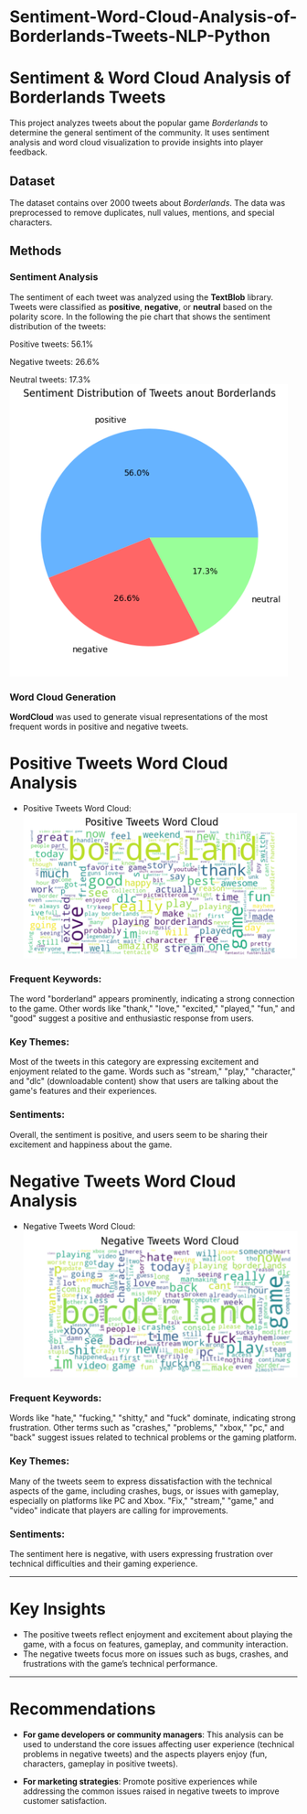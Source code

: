 # Sentiment-Word-Cloud-Analysis-of-Borderlands-Tweets-NLP-Python
# Sentiment & Word Cloud Analysis of Borderlands Tweets

This project analyzes tweets about the popular game *Borderlands* to determine the general sentiment of the community. It uses sentiment analysis and word cloud visualization to provide insights into player feedback.

## Dataset

The dataset contains over 2000 tweets about *Borderlands*. The data was preprocessed to remove duplicates, null values, mentions, and special characters.

## Methods

### Sentiment Analysis
The sentiment of each tweet was analyzed using the **TextBlob** library. Tweets were classified as **positive**, **negative**, or **neutral** based on the polarity score.
In the following the pie chart that shows the sentiment distribution of the tweets:

Positive tweets: 56.1%

Negative tweets: 26.6%

Neutral tweets: 17.3%
![](https://github.com/Ftsem/SentimentWordCloudAnalysisOfBorderlandsTweets-NLP-Python/blob/9c571143e5b50f13b9a68d6ee8dc1130afa87d4e/Assets/Screenshot%202025-04-09%20143351.png)

### Word Cloud Generation
**WordCloud** was used to generate visual representations of the most frequent words in positive and negative tweets.

# Positive Tweets Word Cloud Analysis
- Positive Tweets Word Cloud:
  ![Positive Tweets Word Cloud](https://github.com/Ftsem/SentimentWordCloudAnalysisOfBorderlandsTweets-NLP-Python/blob/9c571143e5b50f13b9a68d6ee8dc1130afa87d4e/Assets/Screenshot%202025-04-09%20143420.png)

  
### Frequent Keywords:
The word "borderland" appears prominently, indicating a strong connection to the game. Other words like "thank," "love," "excited," "played," "fun," and "good" suggest a positive and enthusiastic response from users.

### Key Themes:
Most of the tweets in this category are expressing excitement and enjoyment related to the game. Words such as "stream," "play," "character," and "dlc" (downloadable content) show that users are talking about the game's features and their experiences.

### Sentiments:
Overall, the sentiment is positive, and users seem to be sharing their excitement and happiness about the game.

# Negative Tweets Word Cloud Analysis
- Negative Tweets Word Cloud:
  ![Negative Tweets Word Cloud](https://github.com/Ftsem/SentimentWordCloudAnalysisOfBorderlandsTweets-NLP-Python/blob/9c571143e5b50f13b9a68d6ee8dc1130afa87d4e/Assets/Screenshot%202025-04-09%20143430.png)

### Frequent Keywords:
Words like "hate," "fucking," "shitty," and "fuck" dominate, indicating strong frustration. Other terms such as "crashes," "problems," "xbox," "pc," and "back" suggest issues related to technical problems or the gaming platform.

### Key Themes:
Many of the tweets seem to express dissatisfaction with the technical aspects of the game, including crashes, bugs, or issues with gameplay, especially on platforms like PC and Xbox. "Fix," "stream," "game," and "video" indicate that players are calling for improvements.

### Sentiments:
The sentiment here is negative, with users expressing frustration over technical difficulties and their gaming experience.

---


# Key Insights

- The positive tweets reflect enjoyment and excitement about playing the game, with a focus on features, gameplay, and community interaction.
- The negative tweets focus more on issues such as bugs, crashes, and frustrations with the game’s technical performance.

---

# Recommendations

- **For game developers or community managers**: This analysis can be used to understand the core issues affecting user experience (technical problems in negative tweets) and the aspects players enjoy (fun, characters, gameplay in positive tweets).
  
- **For marketing strategies**: Promote positive experiences while addressing the common issues raised in negative tweets to improve customer satisfaction.
